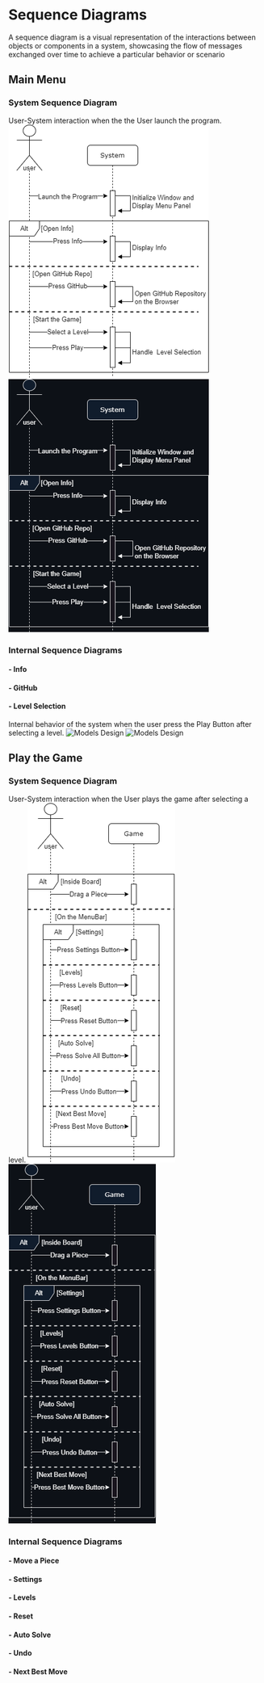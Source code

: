# Sequence Diagrams
A sequence diagram is a visual representation of the interactions between objects or components in a system, showcasing the flow of messages exchanged over time to achieve a particular behavior or scenario

## Main Menu
### System Sequence Diagram
User-System interaction when the the User launch the program.
![Models Design](../img/Sequence_Diagrams/SD-main_menu-light_theme.png#gh-light-mode-only)
![Models Design](../img/Sequence_Diagrams/SD-main_menu-dark_theme.png#gh-dark-mode-only)

### Internal Sequence Diagrams

#### \- Info

#### \- GitHub

#### \- Level Selection
Internal behavior of the system when the user press the Play Button after selecting a level.
![Models Design](../img/Sequence_Diagrams/SD-SD-level_selection-light_theme.png#gh-light-mode-only)
![Models Design](../img/Sequence_Diagrams/SD-SD-level_selection-dark_theme.png#gh-light-mode-only)


## Play the Game
### System Sequence Diagram
User-System interaction when the User plays the game after selecting a level.
![Models Design](../img/Sequence_Diagrams/SD-play_game-light_theme.png#gh-light-mode-only)
![Models Design](../img/Sequence_Diagrams/SD-play_game-dark_theme.png#gh-dark-mode-only)

### Internal Sequence Diagrams

#### \- Move a Piece

#### \- Settings

#### \- Levels

#### \- Reset

#### \- Auto Solve

#### \- Undo

#### \- Next Best Move
